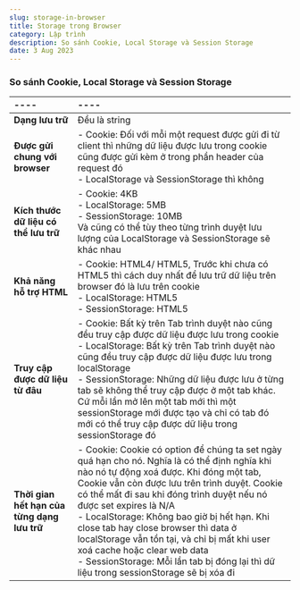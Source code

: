 ```yaml
---
slug: storage-in-browser
title: Storage trong Browser
category: Lập trình
description: So sánh Cookie, Local Storage và Session Storage
date: 3 Aug 2023
---
```

### So sánh Cookie, Local Storage và Session Storage

| ---- | ---- |
|:-------|:------|
| **Dạng lưu trữ** | Đều là string |
|  **Được gửi chung với browser**  |  - Cookie: Đối với mỗi một request được gửi đi từ client thì những dữ liệu được lưu trong cookie cũng được gửi kèm ở trong phần header của request đó <br /> - LocalStorage và SessionStorage thì không  |
|  **Kích thước dữ liệu có thể lưu trữ**  |  - Cookie: 4KB <br /> - LocalStorage: 5MB  <br /> - SessionStorage: 10MB  <br /> Và cũng có thể tùy theo từng trình duyệt lưu lượng của LocalStorage và SessionStorage sẽ khác nhau |
| **Khả năng hỗ trợ HTML** | - Cookie: HTML4/ HTML5, Trước khi chưa có HTML5 thì cách duy nhất để lưu trữ dữ liệu trên browser đó là lưu trên cookie<br /> - LocalStorage: HTML5 <br /> - SessionStorage: HTML5 |
| **Truy cập được dữ liệu từ đâu**  | - Cookie: Bất kỳ trên Tab trình duyệt nào cũng đều truy cập được dữ liệu được lưu trong cookie <br /> - LocalStorage: Bất kỳ trên Tab trình duyệt nào cũng đều truy cập được dữ liệu được lưu trong localStorage <br /> - SessionStorage: Những dữ liệu được lưu ở từng tab sẽ không thể truy cập được ở một tab khác. Cứ mỗi lần mở lên một tab mới thì một sessionStorage mới được tạo và chỉ có tab đó mới có thể truy cập được dữ liệu trong sessionStorage đó|
| **Thời gian hết hạn của từng dạng lưu trữ** | - Cookie: Cookie có option để chúng ta set ngày quá hạn cho nó. Nghĩa là có thể định nghĩa khi nào nó tự động xoá được. Khi đóng một tab, Cookie vẫn còn được lưu trên trình duyệt. Cookie có thể mất đi sau khi đóng trình duyệt nếu nó được set expires là N/A <br /> - LocalStorage: Không bao giờ bị hết hạn. Khi close tab hay close browser thì data ở localStorage vẫn tồn tại, và chỉ bị mất khi user xoá cache hoặc clear web data <br /> - SessionStorage: Mỗi lần tab bị đóng lại thì dữ liệu trong sessionStorage sẽ bị xóa đi |

